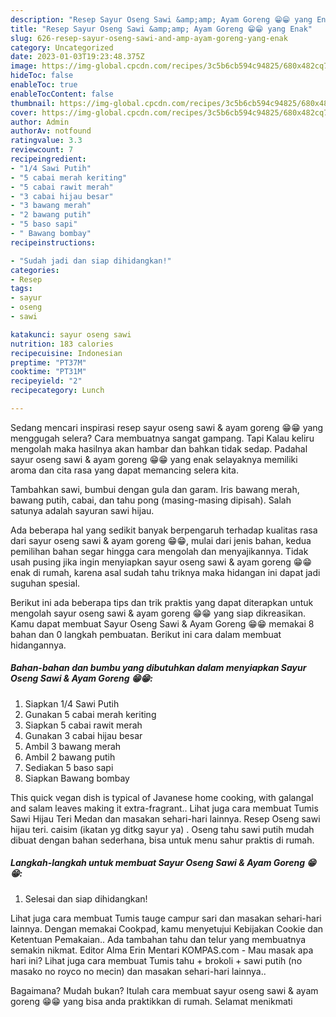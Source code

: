 ```yaml
---
description: "Resep Sayur Oseng Sawi &amp;amp; Ayam Goreng 😁😁 yang Enak"
title: "Resep Sayur Oseng Sawi &amp;amp; Ayam Goreng 😁😁 yang Enak"
slug: 626-resep-sayur-oseng-sawi-and-amp-ayam-goreng-yang-enak
category: Uncategorized
date: 2023-01-03T19:23:48.375Z
image: https://img-global.cpcdn.com/recipes/3c5b6cb594c94825/680x482cq70/sayur-oseng-sawi-ayam-goreng-foto-resep-utama.jpg
hideToc: false
enableToc: true
enableTocContent: false
thumbnail: https://img-global.cpcdn.com/recipes/3c5b6cb594c94825/680x482cq70/sayur-oseng-sawi-ayam-goreng-foto-resep-utama.jpg
cover: https://img-global.cpcdn.com/recipes/3c5b6cb594c94825/680x482cq70/sayur-oseng-sawi-ayam-goreng-foto-resep-utama.jpg
author: Admin
authorAv: notfound
ratingvalue: 3.3
reviewcount: 7
recipeingredient:
- "1/4 Sawi Putih"
- "5 cabai merah keriting"
- "5 cabai rawit merah"
- "3 cabai hijau besar"
- "3 bawang merah"
- "2 bawang putih"
- "5 baso sapi"
- " Bawang bombay"
recipeinstructions:

- "Sudah jadi dan siap dihidangkan!"
categories:
- Resep
tags:
- sayur
- oseng
- sawi

katakunci: sayur oseng sawi 
nutrition: 183 calories
recipecuisine: Indonesian
preptime: "PT37M"
cooktime: "PT31M"
recipeyield: "2"
recipecategory: Lunch

---
```



Sedang mencari inspirasi resep sayur oseng sawi &amp; ayam goreng 😁😁 yang menggugah selera? Cara membuatnya sangat gampang. Tapi Kalau keliru mengolah maka hasilnya akan hambar dan bahkan tidak sedap. Padahal sayur oseng sawi &amp; ayam goreng 😁😁 yang enak selayaknya memiliki aroma dan cita rasa yang dapat memancing selera kita.


Tambahkan sawi, bumbui dengan gula dan garam. Iris bawang merah, bawang putih, cabai, dan tahu pong (masing-masing dipisah). Salah satunya adalah sayuran sawi hijau.

Ada beberapa hal yang sedikit banyak berpengaruh terhadap kualitas rasa dari sayur oseng sawi &amp; ayam goreng 😁😁, mulai dari jenis bahan, kedua pemilihan bahan segar hingga cara mengolah dan menyajikannya. Tidak usah pusing jika ingin menyiapkan sayur oseng sawi &amp; ayam goreng 😁😁 enak di rumah, karena asal sudah tahu triknya maka hidangan ini dapat jadi suguhan spesial.


Berikut ini ada beberapa tips dan trik praktis yang dapat diterapkan untuk mengolah sayur oseng sawi &amp; ayam goreng 😁😁 yang siap dikreasikan. Kamu dapat membuat Sayur Oseng Sawi &amp; Ayam Goreng 😁😁 memakai 8 bahan dan 0 langkah pembuatan. Berikut ini cara dalam membuat hidangannya.

<!--inarticleads1-->

##### Bahan-bahan dan bumbu yang dibutuhkan dalam menyiapkan Sayur Oseng Sawi &amp; Ayam Goreng 😁😁:

1. Siapkan 1/4 Sawi Putih
1. Gunakan 5 cabai merah keriting
1. Siapkan 5 cabai rawit merah
1. Gunakan 3 cabai hijau besar
1. Ambil 3 bawang merah
1. Ambil 2 bawang putih
1. Sediakan 5 baso sapi
1. Siapkan  Bawang bombay


This quick vegan dish is typical of Javanese home cooking, with galangal and salam leaves making it extra-fragrant.. Lihat juga cara membuat Tumis Sawi Hijau Teri Medan dan masakan sehari-hari lainnya. Resep Oseng sawi hijau teri. caisim (ikatan yg ditkg sayur ya) . Oseng tahu sawi putih mudah dibuat dengan bahan sederhana, bisa untuk menu sahur praktis di rumah. 

<!--inarticleads2-->

##### Langkah-langkah untuk membuat Sayur Oseng Sawi &amp; Ayam Goreng 😁😁:


1. Selesai dan siap dihidangkan!

Lihat juga cara membuat Tumis tauge campur sari dan masakan sehari-hari lainnya. Dengan memakai Cookpad, kamu menyetujui Kebijakan Cookie dan Ketentuan Pemakaian.. Ada tambahan tahu dan telur yang membuatnya semakin nikmat. Editor Alma Erin Mentari KOMPAS.com - Mau masak apa hari ini? Lihat juga cara membuat Tumis tahu + brokoli + sawi putih (no masako no royco no mecin) dan masakan sehari-hari lainnya.. 

Bagaimana? Mudah bukan? Itulah cara membuat sayur oseng sawi &amp; ayam goreng 😁😁 yang bisa anda praktikkan di rumah. Selamat menikmati
